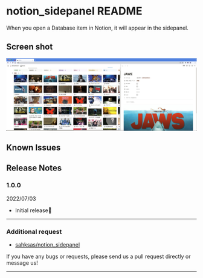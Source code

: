 # notion_sidepanel README

When you open a Database item in Notion, it will appear in the sidepanel.

## Screen shot

![screenshot](https://raw.githubusercontent.com/sahksas/notion_sidepanel/master/images/screenshot.png)

## Known Issues

## Release Notes

### 1.0.0

2022/07/03

- Initial release🎉

---

### Additional request

- [sahksas/notion_sidepanel](https://github.com/sahksas/notion_sidepanel)

If you have any bugs or requests, please send us a pull request directly or message us!

---
